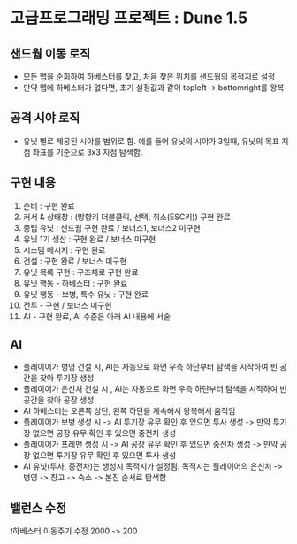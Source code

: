 # 고급프로그래밍 프로젝트 : Dune 1.5

## 샌드웜 이동 로직
- 모든 맵을 순회하여 하베스터를 찾고, 처음 찾은 위치를 샌드웜의 목적지로 설정
- 만약 맵에 하베스터가 없다면, 초기 설정값과 같이 topleft -> bottomright를 왕복

## 공격 시야 로직
- 유닛 별로 제공된 시야를 범위로 함. 예를 들어 유닛의 시야가 3일때, 유닛의 목표 지점 좌표를 기준으로 3x3 지점 탐색함.

## 구현 내용
1) 준비 : 구현 완료
2) 커서 & 상태창 : (방향키 더블클릭, 선택, 취소(ESC키)) 구현 완료
3) 중립 유닛 : 샌드웜 구현 완료 / 보너스1, 보너스2 미구현
4) 유닛 1기 생산 : 구현 완료 / 보너스 미구현
5) 시스템 메시지 : 구현 완료
6) 건설 : 구현 완료 / 보너스 미구현
7) 유닛 목록 구현 : 구조체로 구현 완료
8) 유닛 행동 - 하베스터 : 구현 완료
9) 유닛 행동 - 보병, 특수 유닛 : 구현 완료
10) 전투 - 구현 / 보너스 미구현
11) AI - 구현 완료, AI 수준은 아래 AI 내용에 서술

## AI
- 플레이어가 병영 건설 시, AI는 자동으로 화면 우측 하단부터 탐색을 시작하여 빈 공간을 찾아 투기장 생성
- 플레이어가 은신처 건설 시 , AI는 자동으로 화면 우측 하단부터 탐색을 시작하여 빈 공간을 찾아 공장 생성
- AI 하베스터는 오른쪽 상단, 왼쪽 하단을 계속해서 왕복해서 움직임
- 플레이어가 보병 생성 시 -> AI 투기장 유무 확인 후 있으면 투사 생성 -> 만약 투기장 없으면 공장 유무 확인 후 있으면 중전차 생성
- 플레이어가 프레맨 생성 시 -> AI 공장 유무 확인 후 있으면 중전차 생성 -> 만약 공장 없으면 투기장 유무 확인 후 있으면 투사 생성
- AI 유닛(투사, 중전차)는 생성시 목적지가 설정됨. 목적지는 플레이어의 은신처 -> 병영 -> 창고 -> 숙소 -> 본진 순서로 탐색함


## 밸런스 수정
❗하베스터 이동주기 수정 2000 -> 200
